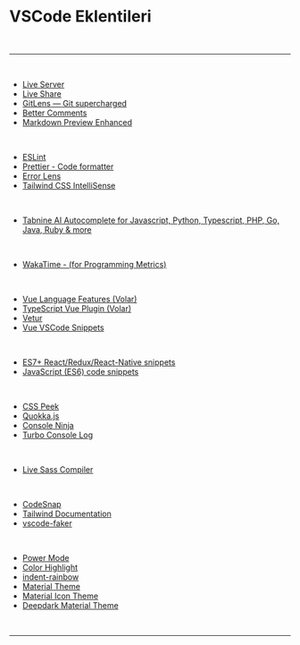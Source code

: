# VSCode Eklentileri

<br>

---

<br>

- [Live Server](https://marketplace.visualstudio.com/items?itemName=ritwickdey.LiveServer)
- [Live Share](https://marketplace.visualstudio.com/items?itemName=MS-vsliveshare.vsliveshare)
- [GitLens — Git supercharged](https://marketplace.visualstudio.com/items?itemName=eamodio.gitlens)
- [Better Comments](https://marketplace.visualstudio.com/items?itemName=aaron-bond.better-comments)
- [Markdown Preview Enhanced](https://marketplace.visualstudio.com/items?itemName=shd101wyy.markdown-preview-enhanced)

<br>

- [ESLint](https://marketplace.visualstudio.com/items?itemName=dbaeumer.vscode-eslint)
- [Prettier - Code formatter](https://marketplace.visualstudio.com/items?itemName=esbenp.prettier-vscode)
- [Error Lens](https://marketplace.visualstudio.com/items?itemName=usernamehw.errorlens)
- [Tailwind CSS IntelliSense](https://marketplace.visualstudio.com/items?itemName=bradlc.vscode-tailwindcss)

<br>

- [Tabnine AI Autocomplete for Javascript, Python, Typescript, PHP, Go, Java, Ruby & more](https://marketplace.visualstudio.com/items?itemName=TabNine.tabnine-vscode)

<br>

- [WakaTime - (for Programming Metrics)](https://wakatime.com/)

<br>

- [Vue Language Features (Volar)](https://marketplace.visualstudio.com/items?itemName=Vue.volar)
- [TypeScript Vue Plugin (Volar)](https://marketplace.visualstudio.com/items?itemName=Vue.vscode-typescript-vue-plugin)
- [Vetur](https://marketplace.visualstudio.com/items?itemName=octref.vetur)
- [Vue VSCode Snippets](https://marketplace.visualstudio.com/items?itemName=sdras.vue-vscode-snippets)

<br>

- [ES7+ React/Redux/React-Native snippets](https://marketplace.visualstudio.com/items?itemName=dsznajder.es7-react-js-snippets)
- [JavaScript (ES6) code snippets](https://marketplace.visualstudio.com/items?itemName=xabikos.JavaScriptSnippets)

<br>

- [CSS Peek](https://marketplace.visualstudio.com/items?itemName=pranaygp.vscode-css-peek)
- [Quokka.js](https://marketplace.visualstudio.com/items?itemName=WallabyJs.quokka-vscode)
- [Console Ninja](https://marketplace.visualstudio.com/items?itemName=WallabyJs.console-ninja)
- [Turbo Console Log](https://marketplace.visualstudio.com/items?itemName=ChakrounAnas.turbo-console-log)

<br>

- [Live Sass Compiler](https://marketplace.visualstudio.com/items?itemName=glenn2223.live-sass)

<br>

- [CodeSnap](https://marketplace.visualstudio.com/items?itemName=adpyke.codesnap)
- [Tailwind Documentation](https://marketplace.visualstudio.com/items?itemName=alfredbirk.tailwind-documentation)
- [vscode-faker](https://marketplace.visualstudio.com/items?itemName=deerawan.vscode-faker)

<br>

- [Power Mode](https://marketplace.visualstudio.com/items?itemName=hoovercj.vscode-power-mode)
- [Color Highlight](https://marketplace.visualstudio.com/items?itemName=naumovs.color-highlight)
- [indent-rainbow](https://marketplace.visualstudio.com/items?itemName=oderwat.indent-rainbow)
- [Material Theme](https://marketplace.visualstudio.com/items?itemName=Equinusocio.vsc-material-theme)
- [Material Icon Theme](https://marketplace.visualstudio.com/items?itemName=PKief.material-icon-theme)
- [Deepdark Material Theme](https://marketplace.visualstudio.com/items?itemName=Nimda.deepdark-material)

<br>

---
